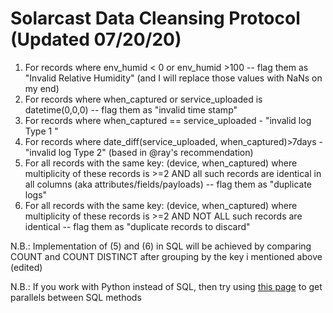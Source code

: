 # Solarcast Data Cleansing Protocol (Updated 07/20/20)

1. For records where env_humid < 0 or env_humid >100 -- flag them as "Invalid Relative Humidity" (and I will replace those values with NaNs on my end)
2. For records where when_captured or service_uploaded is datetime(0,0,0) -- flag them as "invalid time stamp"
3. For records where when_captured == service_uploaded - "invalid log Type 1 "
4. For records where date_diff(service_uploaded, when_captured)>7days  - "invalid log Type 2" (based in @ray's recommendation)
5. For all records with the same key: (device, when_captured)  where multiplicity of these records is >=2 AND all such records are identical in all columns (aka attributes/fields/payloads) -- flag them as "duplicate logs"
6. For all records with the same key: (device, when_captured)  where multiplicity of these records is >=2 AND NOT ALL such records are identical -- flag them as "duplicate records to discard"

N.B.: Implementation of (5) and (6) in SQL will be achieved by comparing COUNT  and COUNT DISTINCT after grouping by the key i mentioned above (edited)

N.B.: If you work with Python instead of SQL, then try using [this page](https://medium.com/jbennetcodes/how-to-rewrite-your-sql-queries-in-pandas-and-more-149d341fc53e) to get parallels between SQL methods
